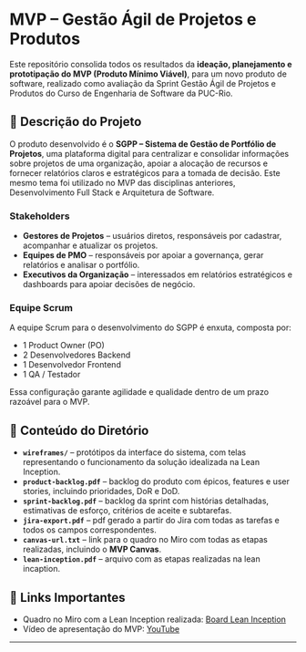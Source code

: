 # MVP – Gestão Ágil de Projetos e Produtos  

Este repositório consolida todos os resultados da **ideação, planejamento e prototipação do MVP (Produto Mínimo Viável)**, para um novo produto de software, realizado como avaliação da Sprint Gestão Ágil de Projetos e Produtos do Curso de Engenharia de Software da PUC-Rio.
 

## 📝 Descrição do Projeto   
O produto desenvolvido é o **SGPP – Sistema de Gestão de Portfólio de Projetos**, uma plataforma digital para centralizar e consolidar informações sobre projetos de uma organização, apoiar a alocação de recursos e fornecer relatórios claros e estratégicos para a tomada de decisão. 
Este mesmo tema foi utilizado no MVP das disciplinas anteriores, Desenvolvimento Full Stack e Arquitetura de Software.

### Stakeholders  
- **Gestores de Projetos** – usuários diretos, responsáveis por cadastrar, acompanhar e atualizar os projetos.  
- **Equipes de PMO** – responsáveis por apoiar a governança, gerar relatórios e analisar o portfólio.  
- **Executivos da Organização** – interessados em relatórios estratégicos e dashboards para apoiar decisões de negócio.  

### Equipe Scrum  
A equipe Scrum para o desenvolvimento do SGPP é enxuta, composta por:  
- 1 Product Owner (PO)  
- 2 Desenvolvedores Backend  
- 1 Desenvolvedor Frontend  
- 1 QA / Testador  

Essa configuração garante agilidade e qualidade dentro de um prazo razoável para o MVP.  


## 📂 Conteúdo do Diretório  

- **`wireframes/`** – protótipos da interface do sistema, com telas representando o funcionamento da solução idealizada na Lean Inception.  
- **`product-backlog.pdf`** – backlog do produto com épicos, features e user stories, incluindo prioridades, DoR e DoD.  
- **`sprint-backlog.pdf`** – backlog da sprint com histórias detalhadas, estimativas de esforço, critérios de aceite e subtarefas.
- **`jira-export.pdf`** – pdf gerado a partir do Jira com todas as tarefas e todos os campos correspondentes. 
- **`canvas-url.txt`** – link para o quadro no Miro com todas as etapas realizadas, incluindo o **MVP Canvas**.
- **`lean-inception.pdf`** – arquivo com as etapas realizadas na lean incaption.  


## 🔗 Links Importantes  
 
- Quadro no Miro com a Lean Inception realizada: [Board Lean Inception](https://miro.com/app/board/uXjVJCFY9rc=/?share_link_id=602542358543)  
- Vídeo de apresentação do MVP: [YouTube](https://youtu.be/XV3kZN6mvec)  

---

